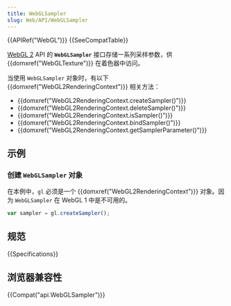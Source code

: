 ```yaml
---
title: WebGLSampler
slug: Web/API/WebGLSampler
---
```

{{APIRef("WebGL")}} {{SeeCompatTable}}

[WebGL 2](/zh-CN/docs/Web/API/WebGL_API) API 的 **`WebGLSampler`** 接口存储一系列采样参数，供 {{domxref("WebGLTexture")}} 在着色器中访问。

当使用 `WebGLSampler` 对象时，有以下 {{domxref("WebGL2RenderingContext")}} 相关方法：

- {{domxref("WebGL2RenderingContext.createSampler()")}}
- {{domxref("WebGL2RenderingContext.deleteSampler()")}}
- {{domxref("WebGL2RenderingContext.isSampler()")}}
- {{domxref("WebGL2RenderingContext.bindSampler()")}}
- {{domxref("WebGL2RenderingContext.getSamplerParameter()")}}

## 示例

### 创建 `WebGLSampler` 对象

在本例中，`gl` 必须是一个 {{domxref("WebGL2RenderingContext")}} 对象。因为 `WebGLSampler` 在 WebGL 1 中是不可用的。

```js
var sampler = gl.createSampler();
```

## 规范

{{Specifications}}

## 浏览器兼容性

{{Compat("api.WebGLSampler")}}
